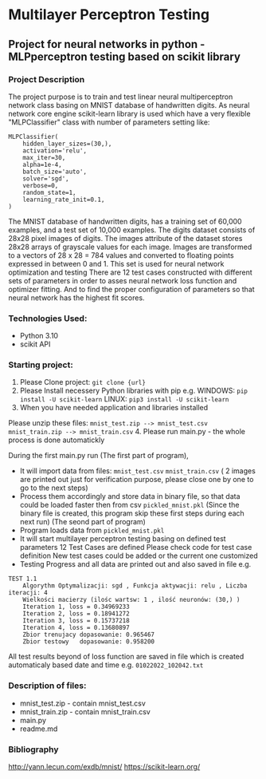 # Multilayer Perceptron Testing

## Project for neural networks in python - MLPperceptron testing based on scikit library

### Project Description
The project purpose is to train and test linear neural multiperceptron network class 
basing on MNIST database of handwritten digits.	As neural network core engine scikit-learn library
is used which have a very flexible "MLPClassifier" class with number of parameters 
setting like: 
```
MLPClassifier(
	hidden_layer_sizes=(30,),
	activation='relu',
	max_iter=30,
	alpha=1e-4,
	batch_size='auto',
	solver='sgd',
	verbose=0,
	random_state=1,
	learning_rate_init=0.1,
) 
```
The MNIST database of handwritten digits, has a training set of 60,000 examples, 
and a test set of 10,000 examples. The digits dataset consists of 28x28 pixel images of digits. 
The images attribute of the dataset stores 28x28 arrays of grayscale values for each image. 
Images are transformed to a vectors of 28 x 28 = 784 values and converted to floating points 
expressed in between 0 and 1. This set is used for neural network optimization and testing
	There are 12 test cases constructed with different sets of parameters in order to asses 
neural network loss function and optimizer fitting. And to find the proper configuration 
of parameters so that neural network has the highest fit scores.	


### Technologies Used:
	
- Python 3.10
- scikit API

### Starting project:

1. Please Clone project: `git clone {url}`
2. Please Install necessery Python libraries with pip 
	e.g.	WINDOWS: `pip install -U scikit-learn`
			LINUX:	`pip3 install -U scikit-learn`
3. When you have needed application and libraries installed 
	
Please unzip these files: 
	`mnist_test.zip --> mnist_test.csv`
	`mnist_train.zip --> mnist_train.csv`
4. Please run main.py - the whole process is done automatickly

During the first main.py run 
(The first part of program),
- It will import data from files:
	`mnist_test.csv`
	`mnist_train.csv`
	( 2 images are printed out just for verification purpose, please close one by one to go to the next steps)
- Process them accordingly and store data in binary file, 
  so that data could be loaded faster then from csv	
	`pickled_mnist.pkl`
	(Since the binary file is created, this program skip these first steps during each next run)
	(The seond part of program)
- Program loads data from `pickled_mnist.pkl`
- It will start multilayer perceptron testing basing on defined test parameters
	12 Test Cases are defined
		Please check code for test case definition
		New test cases could be added or the current one customized
- Testing Progress and all data are printed out and also saved in file
e.g.
```
TEST 1.1
	Algorythm Optymalizacji: sgd , Funkcja aktywacji: relu , Liczba iteracji: 4
	Wielkości macierzy (ilośc wartsw: 1 , ilość neuronów: (30,) )
	Iteration 1, loss = 0.34969233
	Iteration 2, loss = 0.18941272
	Iteration 3, loss = 0.15737218
	Iteration 4, loss = 0.13680897
	Zbior trenujacy dopasowanie: 0.965467
	Zbior testowy   dopasowanie: 0.958200
```
All test results beyond of loss function are saved in file which is created automaticaly based date and time
e.g. 
	`01022022_102042.txt`
	
### Description of files:
- mnist_test.zip - contain mnist_test.csv
- mnist_train.zip - contain mnist_train.csv
- main.py
- readme.md

### Bibliography
	
http://yann.lecun.com/exdb/mnist/
https://scikit-learn.org/